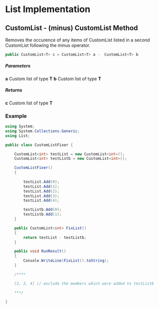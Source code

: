 List Implementation
===================

## CustomList<T> - (minus) CustomList<T> Method

Removes the occurence of any items of CustomList<T> listed in a second CustomList<T> following the minus operator.

```C#
public CustomList<T> c = CustomList<T> a -  CustomList<T> b
```

##### Parameters
**a** Custom list of type **T**
**b** Custom list of type **T**

##### Returns
**c** Custom list of type **T**

### Example

```C#
using System;
using System.Collections.Generic;
using List;

public class CustomListFixer {

	CustomList<int> testList = new CustomList<int>();
	CustomList<int> testListb = new CustomList<int>();

	CustomListFixer() 
	{
	
		testList.Add(0);
		testList.Add(1);
		testList.Add(2);
		testList.Add(3);
		testList.Add(4);

		testListb.Add(0);
		testListb.Add(1);
	}

	public CustomList<int> FixList() 
	{
		return testList - testListb;
	}

	public void RunResult() 
	{
		Console.WriteLine(FixList().toString);
	}

	/****

	[2, 3, 4] // exclude the members which were added to testListb

	***/

}
```
